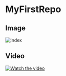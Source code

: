 # MyFirstRepo

## Image
![index](https://user-images.githubusercontent.com/112948621/188629437-c1d17d77-8887-4a94-b19b-f9c91197bda6.png)


## Video
[![Watch the video](https://img.youtube.com/vi/T-D1KVIuvjA/maxresdefault.jpg)](https://youtu.be/T-D1KVIuvjA)
